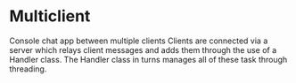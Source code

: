 # Multiclient
Console chat app between multiple clients
Clients are connected via a server which relays client messages and adds them through the use of a Handler class.
The Handler class in turns manages all of these task through threading.

